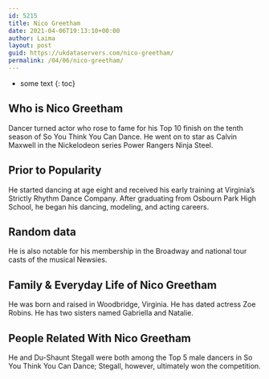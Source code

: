 ```yaml
---
id: 5215
title: Nico Greetham
date: 2021-04-06T19:13:10+00:00
author: Laima
layout: post
guid: https://ukdataservers.com/nico-greetham/
permalink: /04/06/nico-greetham/
---
```


* some text
{: toc}


## Who is Nico Greetham
                  
                  
                  
Dancer turned actor who rose to fame for his Top 10 finish on the tenth season of So You Think You Can Dance. He went on to star as Calvin Maxwell in the Nickelodeon series Power Rangers Ninja Steel.
                  
              
            
              
            
                
                
                
## Prior to Popularity
                  
                  
                  
He started dancing at age eight and received his early training at Virginia&#8217;s Strictly Rhythm Dance Company. After graduating from Osbourn Park High School, he began his dancing, modeling, and acting careers.
                  
              
            
              
            
                
                
                
## Random data
                  
                  
                  
He is also notable for his membership in the Broadway and national tour casts of the musical Newsies.
                  
              
            
              
            
                
                
                
## Family & Everyday Life of Nico Greetham
                  
                  
                  
He was born and raised in Woodbridge, Virginia. He has dated actress Zoe Robins. He has two sisters named Gabriella and Natalie.
                  
              
            
              
            
                
                
                
## People Related With Nico Greetham
                  
                  
                  
He and Du-Shaunt Stegall were both among the Top 5 male dancers in So You Think You Can Dance; Stegall, however, ultimately won the competition.
                  
              
            
              
            
                
              
            
              
              
            
            
              
            
          
          
          